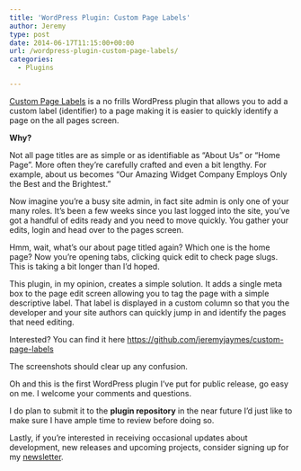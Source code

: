 ```yaml
---
title: 'WordPress Plugin: Custom Page Labels'
author: Jeremy
type: post
date: 2014-06-17T11:15:00+00:00
url: /wordpress-plugin-custom-page-labels/
categories:
  - Plugins

---
```

<a href="https://github.com/jeremyjaymes/custom-page-labels" target="_blank">Custom Page Labels</a> is a no frills WordPress plugin that allows you to add a custom label (identifier) to a page making it is easier to quickly identify a page on the all pages screen.

**Why?**

Not all page titles are as simple or as identifiable as &#8220;About Us&#8221; or &#8220;Home Page&#8221;. More often they&#8217;re carefully crafted and even a bit lengthy. For example, about us becomes &#8220;Our Amazing Widget Company Employs Only the Best and the Brightest.&#8221; 

<!--more-->

Now imagine you&#8217;re a busy site admin, in fact site admin is only one of your many roles. It&#8217;s been a few weeks since you last logged into the site, you&#8217;ve got a handful of edits ready and you need to move quickly. You gather your edits, login and head over to the pages screen. 

Hmm, wait, what&#8217;s our about page titled again? Which one is the home page? Now you&#8217;re opening tabs, clicking quick edit to check page slugs. This is taking a bit longer than I&#8217;d hoped.

This plugin, in my opinion, creates a simple solution. It adds a single meta box to the page edit screen allowing you to tag the page with a simple descriptive label. That label is displayed in a custom column so that you the developer and your site authors can quickly jump in and identify the pages that need editing.

Interested? You can find it here <https://github.com/jeremyjaymes/custom-page-labels>

The screenshots should clear up any confusion.

Oh and this is the first WordPress plugin I&#8217;ve put for public release, go easy on me. I welcome your comments and questions.

I do plan to submit it to the **plugin repository** in the near future I&#8217;d just like to make sure I have ample time to review before doing so.

Lastly, if you&#8217;re interested in receiving occasional updates about development, new releases and upcoming projects, consider signing up for my [newsletter][1].

 [1]: https://tinyletter.com/jeremyjaymes